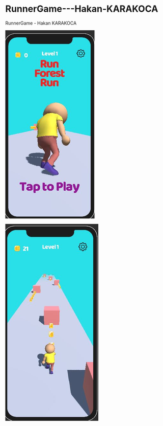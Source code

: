 # RunnerGame---Hakan-KARAKOCA
RunnerGame - Hakan KARAKOCA

![intro](https://github.com/Mobil-Oyun-Bootcamp-V/RunnerGame---Hakan-KARAKOCA/blob/master/Assets/intro.JPG)

![inGame](https://github.com/Mobil-Oyun-Bootcamp-V/RunnerGame---Hakan-KARAKOCA/blob/master/Assets/inGame.JPG)


